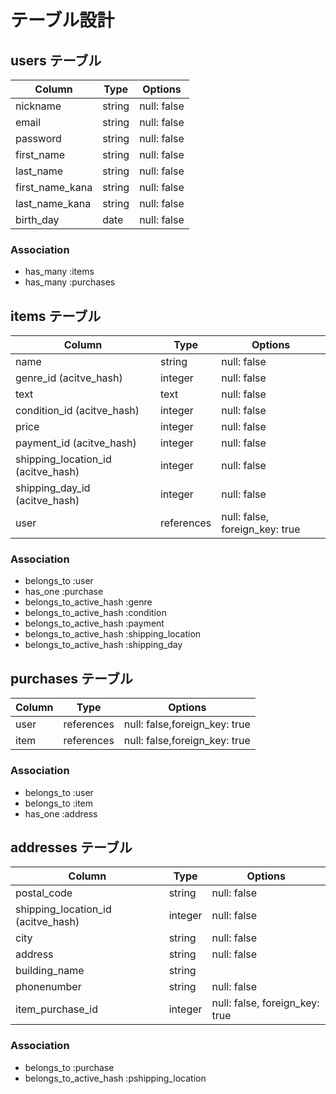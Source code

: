 # テーブル設計

## users テーブル

| Column           | Type    | Options     |
| ---------------- | ------- | ----------- |
| nickname         | string  | null: false |
| email            | string  | null: false |
| password         | string  | null: false |
| first_name       | string  | null: false |
| last_name        | string  | null: false |
| first_name_kana  | string  | null: false |
| last_name_kana   | string  | null: false |
| birth_day        | date    | null: false |

### Association

- has_many :items
- has_many :purchases

## items テーブル

| Column                             | Type        | Options                        |
| ---------------------------------- | ----------- | ------------------------------ |
| name                               | string      | null: false                    |
| genre_id (acitve_hash)             | integer     | null: false                    |
| text                               | text        | null: false                    |
| condition_id (acitve_hash)         | integer     | null: false                    |
| price                              | integer     | null: false                    |
| payment_id (acitve_hash)           | integer     | null: false                    |
| shipping_location_id (acitve_hash) | integer     | null: false                    |
| shipping_day_id (acitve_hash)      | integer     | null: false                    |
| user                               | references  | null: false, foreign_key: true |

### Association

- belongs_to :user
- has_one :purchase
- belongs_to_active_hash :genre
- belongs_to_active_hash :condition
- belongs_to_active_hash :payment
- belongs_to_active_hash :shipping_location
- belongs_to_active_hash :shipping_day

## purchases テーブル

| Column  | Type       | Options                       |
| ------- | ---------- | ----------------------------- |
| user    | references | null: false,foreign_key: true |
| item    | references | null: false,foreign_key: true |

### Association

- belongs_to :user
- belongs_to :item
- has_one :address

## addresses テーブル

| Column                             | Type    | Options                        |
| ---------------------------------- | ------- | ------------------------------ |
| postal_code                        | string  | null: false                    |
| shipping_location_id (acitve_hash) | integer | null: false                    |
| city                               | string  | null: false                    |
| address                            | string  | null: false                    |
| building_name                      | string  |                                |
| phonenumber                        | string  | null: false                    |
| item_purchase_id                   | integer | null: false, foreign_key: true |

### Association

- belongs_to :purchase
- belongs_to_active_hash :pshipping_location
